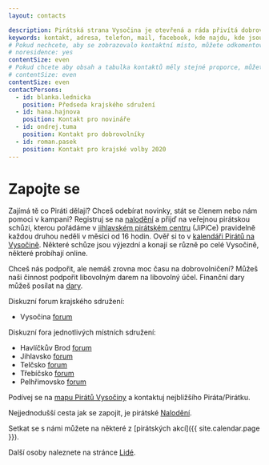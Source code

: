 ```yaml
---
layout: contacts

description: Pirátská strana Vysočina je otevřená a ráda přivítá dobrovolníky a odpoví na dotazy kritiků.
keywords: kontakt, adresa, telefon, mail, facebook, kde najdu, kde jsou
# Pokud nechcete, aby se zobrazovalo kontaktní místo, můžete odkomentovat následující řádek:
# noresidence: yes
contentSize: even
# Pokud chcete aby obsah a tabulka kontaktů měly stejné proporce, můžete použít:
# contentSize: even
contentSize: even
contactPersons:
  - id: blanka.lednicka
    position: Předseda krajského sdružení
  - id: hana.hajnova
    position: Kontakt pro novináře
  - id: ondrej.tuma
    position: Kontakt pro dobrovolníky
  - id: roman.pasek
    position: Kontakt pro krajské volby 2020
---
```


<div class="o-section-header o-section-header--indented">
  <h1 class="t-h2-alt">Zapojte se</h1>
</div>

Zajímá tě co Piráti dělají? Chceš odebírat novinky, stát se členem nebo nám pomoci v kampani? Registruj se na [nalodění](https://nalodeni.pirati.cz/) a přijď na veřejnou pirátskou schůzi, kterou pořádáme v [jihlavském pirátském centru](https://vysocina.pirati.cz/jipice/) (JiPiCe) pravidelně každou druhou neděli v měsíci od 16 hodin. Ověř si to v [kalendáři Pirátů na Vysočině](https://calendar.google.com/calendar/embed?src=r26esfjiivuu9temt46dholqhs%40group.calendar.google.com&ctz=Europe%2FPrague). Některé schůze jsou výjezdní a konají se různě po celé Vysočině, některé probíhají online. 

Chceš nás podpořit, ale nemáš zrovna moc času na dobrovolničení? Můžeš naši činnost podpořit libovolným darem na libovolný účel. Finanční dary můžeš posílat na [dary](https://dary.pirati.cz). 

Diskuzní forum krajského sdružení:
* Vysočina [forum](https://forum.pirati.cz/viewforum.php?f=84)

Diskuzní fora jednotlivých místních sdružení:
* Havlíčkův Brod [forum](https://forum.pirati.cz/viewforum.php?f=862)
* Jihlavsko [forum](https://forum.pirati.cz/viewforum.php?f=1014)
* Telčsko [forum](https://forum.pirati.cz/viewforum.php?f=880)
* Třebíčsko [forum](https://forum.pirati.cz/viewforum.php?f=915)
* Pelhřimovsko [forum](https://forum.pirati.cz/viewforum.php?f=1426)

Podívej se na [mapu Pirátů Vysočiny](https://drive.google.com/open?id=1ZVfpma9qRjEPVzhjQKxsAmhCI_c1dyYF&usp=sharing) a kontaktuj nejbližšího Piráta/Pirátku.

Nejjednodušší cesta jak se zapojit, je pirátské <a href="https://nalodeni.pirati.cz" target="_blank" rel="noopener">Nalodění</a>.

Setkat se s námi můžete na některé z [pirátských akcí]({{ site.calendar.page }}).

Další osoby naleznete na stránce [Lidé](/lide/).
